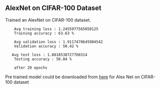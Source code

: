 AlexNet on CIFAR-100 Dataset
---
Trained an AlexNet on CIFAR-100 dataset. 

        Avg training loss : 1.2455977565050125
        Training accuracy : 63.63 %
                                                                                                                                                  
        Avg validation loss : 1.9117470645904542
        Validation accuracy : 50.42 %

       Avg test loss : 1.8818538727760314
        Testing accuracy : 50.84 %

        after 20 epochs 


Pre trained model could be downloaded from [here](https://iiitaphyd-my.sharepoint.com/:f:/g/personal/aman_r_students_iiit_ac_in/Em3zpNu9-EhHjorNt-bLNj0B61936YzO_O5UMfwum89MJw?e=Nevcwr) for Alex Net on CIFAR-100 dataset